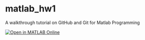 # matlab_hw1
A walkthrough tutorial on GitHub and Git for Matlab Programming

[![Open in MATLAB Online](https://www.mathworks.com/images/responsive/global/open-in-matlab-online.svg)](https://matlab.mathworks.com/open/github/v1?repo=mlnomadpy/matlab_hw1)